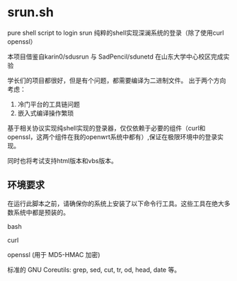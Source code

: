# srun.sh
pure shell script to login srun
纯粹的shell实现深澜系统的登录（除了使用curl openssl）

本项目借鉴自karin0/sdusrun 与 SadPencil/sdunetd
在山东大学中心校区完成实验

学长们的项目都很好，但是有个问题，都需要编译为二进制文件。
出于两个方向考虑：

1. 冷门平台的工具链问题
2. 嵌入式编译操作繁琐

基于相关协议实现纯shell实现的登录器，仅仅依赖于必要的组件（curl和openssl，这两个组件在我的openwrt系统中都有）,保证在极限环境中的登录实现。

同时也将考试支持html版本和vbs版本。

##  环境要求
在运行此脚本之前，请确保你的系统上安装了以下命令行工具。这些工具在绝大多数系统中都是预装的。

bash

curl

openssl (用于 MD5-HMAC 加密)

标准的 GNU Coreutils: grep, sed, cut, tr, od, head, date 等。
